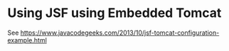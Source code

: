 
# Using JSF using Embedded Tomcat


See https://www.javacodegeeks.com/2013/10/jsf-tomcat-configuration-example.html
